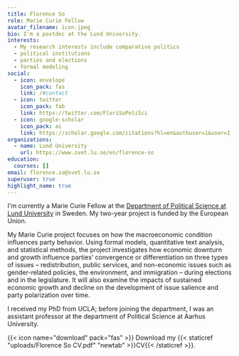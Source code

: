 ```yaml
---
title: Florence So
role: Marie Curie Fellow
avatar_filename: icon.jpeg
bio: I'm a postdoc at the Lund University.
interests:
  - My research interests include comparative politics
  - political institutions
  - parties and elections
  - formal modeling
social:
  - icon: envelope
    icon_pack: fas
    link: /#contact
  - icon: twitter
    icon_pack: fab
    link: https://twitter.com/FloriSoPoliSci
  - icon: google-scholar
    icon_pack: ai
    link: https://scholar.google.com/citations?hl=en&authuser=1&user=I_i4XjsAAAAJ
organizations:
  - name: Lund University
    url: https://www.svet.lu.se/en/florence-so
education:
  courses: []
email: florence.so@svet.lu.se
superuser: true
highlight_name: true
---
```

I'm currently a Marie Curie Fellow at the [Department of Political Science at Lund University](https://www.svet.lu.se/en/florence-so) in Sweden. My two-year project is funded by the European Union.

My Marie Curie project focuses on how the macroeconomic condition influences party behavior. Using formal models, quantitative text analysis, and statistical methods, the project investigates how economic downturn and growth influence parties’ convergence or differentiation on three types of issues – redistribution, public services, and non-economic issues such as gender-related policies, the environment, and immigration – during elections and in the legislature. It will also examine the impacts of sustained economic growth and decline on the development of issue salience and party polarization over time.

I received my PhD from UCLA; before joining the department, I was an assistant professor at the department of Political Science at Aarhus University. 

{{< icon name="download" pack="fas" >}} Download my {{< staticref "uploads/Florence So CV.pdf" "newtab" >}}CV{{< /staticref >}}.